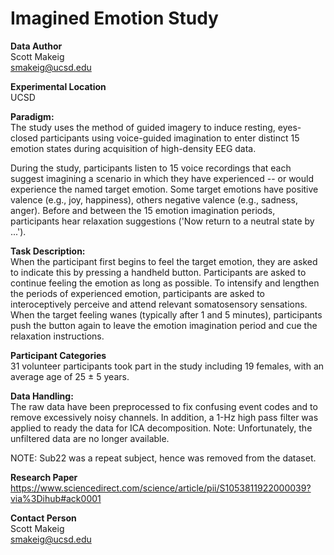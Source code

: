 # Imagined Emotion Study  


**Data Author**  
Scott Makeig   
smakeig@ucsd.edu  

**Experimental Location**   
UCSD  


 **Paradigm:**    
The study uses the method of guided imagery to induce resting, eyes-closed participants using voice-guided imagination to enter distinct 15 emotion states during acquisition of high-density EEG data.  

During the study, participants listen to 15 voice recordings that each suggest imagining a scenario in which they have experienced -- or would experience the named target emotion. Some target emotions have positive valence (e.g., joy, happiness), others negative valence (e.g., sadness, anger). Before and between the 15 emotion imagination periods, participants hear relaxation suggestions ('Now return to a neutral state by ...').  


**Task Description:**   
When the participant first begins to feel the target emotion, they are asked to indicate this by pressing a handheld button. Participants are asked to continue feeling the emotion as long as possible. To intensify and lengthen the periods of experienced emotion, participants are asked to interoceptively perceive and attend relevant somatosensory sensations. When the target feeling wanes (typically after 1 and 5 minutes), participants push the button again to leave the emotion imagination period and cue the relaxation instructions.  


**Participant Categories**  
31 volunteer participants took part in the study including 19 females, with an average age of 25 ± 5 years.


**Data Handling:**   
The raw data have been preprocessed to fix confusing event codes and to remove excessively noisy channels. In addition, a 1-Hz high pass filter was applied to ready the data for ICA decomposition. Note: Unfortunately, the unfiltered data are no longer available.

NOTE: Sub22 was a repeat subject, hence was removed from the dataset.


**Research Paper**  
https://www.sciencedirect.com/science/article/pii/S1053811922000039?via%3Dihub#ack0001


**Contact Person**  
Scott Makeig  
smakeig@ucsd.edu
